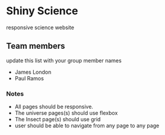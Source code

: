 # Shiny Science
responsive science website 


## Team members
update this list with your group member names
* James London
* Paul Ramos


### Notes
* All pages should be responsive. 
* The universe pages(s) should use flexbox
* The Insect page(s) should use grid
* user should be able to navigate from any page to any page
